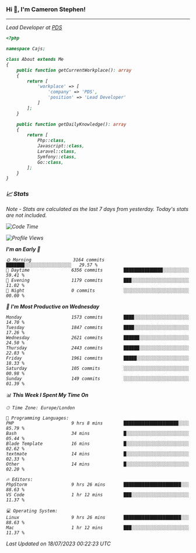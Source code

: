 ### Hi 👋, I'm Cameron Stephen!
<hr>
<p><em>Lead Developer at <a href="https://prindatasolutions.co.uk">PDS</a></p>


```php
<?php

namespace Cajs;

class About extends Me
{
    public function getCurrentWorkplace(): array
    {
        return [
            'workplace' => [
                'company' => 'PDS',
                'position' => 'Lead Developer'
            ]
        ];
    }

    public function getDailyKnowledge(): array
    {
        return [
            Php::class,
            Javascript::class,
            Laravel::class,
            Symfony::class,
            Go::class,
        ];
    }
}
```

### 📈 Stats
<p><em>Note - Stats are calculated as the last 7 days from yesterday. Today's stats are not included.</em></p>


<!--START_SECTION:waka-->
![Code Time](http://img.shields.io/badge/Code%20Time-3%2C461%20hrs%2022%20mins-blue)

![Profile Views](http://img.shields.io/badge/Profile%20Views-13-blue)

**I'm an Early 🐤** 

```text
🌞 Morning                3164 commits        ███████░░░░░░░░░░░░░░░░░░   29.57 % 
🌆 Daytime                6356 commits        ███████████████░░░░░░░░░░   59.41 % 
🌃 Evening                1179 commits        ███░░░░░░░░░░░░░░░░░░░░░░   11.02 % 
🌙 Night                  0 commits           ░░░░░░░░░░░░░░░░░░░░░░░░░   00.00 % 
```
📅 **I'm Most Productive on Wednesday** 

```text
Monday                   1573 commits        ████░░░░░░░░░░░░░░░░░░░░░   14.70 % 
Tuesday                  1847 commits        ████░░░░░░░░░░░░░░░░░░░░░   17.26 % 
Wednesday                2621 commits        ██████░░░░░░░░░░░░░░░░░░░   24.50 % 
Thursday                 2443 commits        ██████░░░░░░░░░░░░░░░░░░░   22.83 % 
Friday                   1961 commits        █████░░░░░░░░░░░░░░░░░░░░   18.33 % 
Saturday                 105 commits         ░░░░░░░░░░░░░░░░░░░░░░░░░   00.98 % 
Sunday                   149 commits         ░░░░░░░░░░░░░░░░░░░░░░░░░   01.39 % 
```


📊 **This Week I Spent My Time On** 

```text
🕑︎ Time Zone: Europe/London

💬 Programming Languages: 
PHP                      9 hrs 8 mins        █████████████████████░░░░   85.79 % 
Bash                     34 mins             █░░░░░░░░░░░░░░░░░░░░░░░░   05.44 % 
Blade Template           16 mins             █░░░░░░░░░░░░░░░░░░░░░░░░   02.62 % 
textmate                 14 mins             █░░░░░░░░░░░░░░░░░░░░░░░░   02.33 % 
Other                    14 mins             █░░░░░░░░░░░░░░░░░░░░░░░░   02.20 % 

🔥 Editors: 
PhpStorm                 9 hrs 26 mins       ██████████████████████░░░   88.63 % 
VS Code                  1 hr 12 mins        ███░░░░░░░░░░░░░░░░░░░░░░   11.37 % 

💻 Operating System: 
Linux                    9 hrs 26 mins       ██████████████████████░░░   88.63 % 
Mac                      1 hr 12 mins        ███░░░░░░░░░░░░░░░░░░░░░░   11.37 % 
```


 Last Updated on 18/07/2023 00:22:23 UTC
<!--END_SECTION:waka-->
